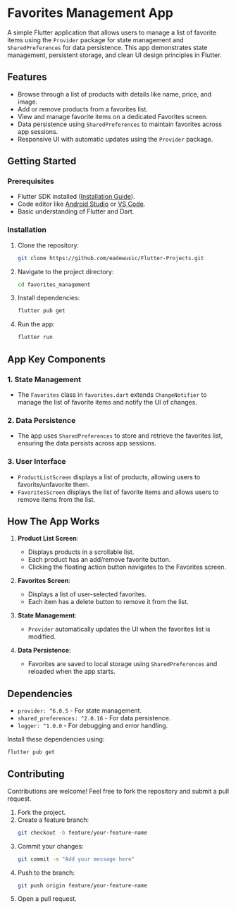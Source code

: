 # Favorites Management App

A simple Flutter application that allows users to manage a list of favorite items using the `Provider` package for state management and `SharedPreferences` for data persistence. This app demonstrates state management, persistent storage, and clean UI design principles in Flutter.

## Features

- Browse through a list of products with details like name, price, and image.
- Add or remove products from a favorites list.
- View and manage favorite items on a dedicated Favorites screen.
- Data persistence using `SharedPreferences` to maintain favorites across app sessions.
- Responsive UI with automatic updates using the `Provider` package.

## Getting Started

### Prerequisites

- Flutter SDK installed ([Installation Guide](https://docs.flutter.dev/get-started/install)).
- Code editor like [Android Studio](https://developer.android.com/studio) or [VS Code](https://code.visualstudio.com/).
- Basic understanding of Flutter and Dart.

### Installation

1. Clone the repository:
   ```bash
   git clone https://github.com/eadewusic/Flutter-Projects.git
   ```
2. Navigate to the project directory:
   ```bash
   cd favorites_management
   ```
3. Install dependencies:
   ```bash
   flutter pub get
   ```
4. Run the app:
   ```bash
   flutter run
   ```

## App Key Components

### 1. State Management
- The `Favorites` class in `favorites.dart` extends `ChangeNotifier` to manage the list of favorite items and notify the UI of changes.

### 2. Data Persistence
- The app uses `SharedPreferences` to store and retrieve the favorites list, ensuring the data persists across app sessions.

### 3. User Interface
- `ProductListScreen` displays a list of products, allowing users to favorite/unfavorite them.
- `FavoritesScreen` displays the list of favorite items and allows users to remove items from the list.

## How The App Works

1. **Product List Screen**:
   - Displays products in a scrollable list.
   - Each product has an add/remove favorite button.
   - Clicking the floating action button navigates to the Favorites screen.

2. **Favorites Screen**:
   - Displays a list of user-selected favorites.
   - Each item has a delete button to remove it from the list.

3. **State Management**:
   - `Provider` automatically updates the UI when the favorites list is modified.

4. **Data Persistence**:
   - Favorites are saved to local storage using `SharedPreferences` and reloaded when the app starts.

## Dependencies

- `provider: ^6.0.5` - For state management.
- `shared_preferences: ^2.0.16` - For data persistence.
- `logger: ^1.0.0` - For debugging and error handling.

Install these dependencies using:
```bash
flutter pub get
```

## Contributing

Contributions are welcome! Feel free to fork the repository and submit a pull request.

1. Fork the project.
2. Create a feature branch:
   ```bash
   git checkout -b feature/your-feature-name
   ```
3. Commit your changes:
   ```bash
   git commit -m "Add your message here"
   ```
4. Push to the branch:
   ```bash
   git push origin feature/your-feature-name
   ```
5. Open a pull request.
